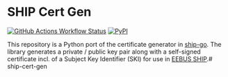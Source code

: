 # SHIP Cert Gen
[![GitHub Actions Workflow Status](https://img.shields.io/github/actions/workflow/status/laurenzfg/ship-cert-gen/python-package.yml)](https://github.com/laurenzfg/ship-cert-gen/actions/workflows/python-package.yml)
[![PyPI](https://img.shields.io/pypi/v/ship-cert-gen?label=pypi%20package)](https://pypi.org/project/ship-cert-gen/)

This repository is a Python port of the certificate generator in [ship-go](https://github.com/enbility/ship-go/blob/dev/cert/cert.go).
The library generates a private / public key pair along with a self-signed certificate incl. of a Subject Key Identifier (SKI) for use in [EEBUS SHIP](https://www.eebus.org/what-is-eebus/).# ship-cert-gen
